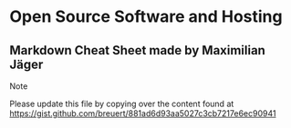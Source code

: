 # Open Source Software and Hosting
## Markdown Cheat Sheet made by Maximilian Jäger


> [!NOTE]
> Please update this file by copying over the content found at https://gist.github.com/breuert/881ad6d93aa5027c3cb7217e6ec90941
